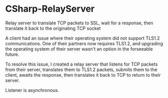 # CSharp-RelayServer
Relay server to translate TCP packets to SSL, wait for a response, then translate it back to the originating TCP socket

A client had an issue where their operating system did not support TLS1.2 communications. One of their partners now requires TLS1.2, and upgrading the operating system of their server wasn't an option in the forseeable future.

To resolve this issue, I created a relay server that listens for TCP packets from their server, translates them to TLS1.2 packets, submits them to the client, awaits the response, then translates it back to TCP to return to their server.

Listener is asynchronous.
